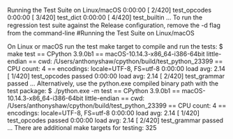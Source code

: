 Running the Test Suite on Linux/macOS 0:00:00 [ 2/420] test_opcodes 0:00:00 [ 3/420] test_dict 0:00:00 [ 4/420] test_builtin ... To run the regression test suite against the Release conﬁguration, remove the  -d  flag from the command-line 
#Running the Test Suite on Linux/macOS 

 On Linux or macOS run the  test  make target to compile and run the tests: $ make test == CPython 3.9.0b1 == macOS-10.14.3-x86_64-i386-64bit little-endian == cwd: /Users/anthonyshaw/cpython/build/test_python_23399 == CPU count: 4 == encodings: locale=UTF-8, FS=utf-8 0:00:00 load avg: 2.14 [ 1/420] test_opcodes passed 0:00:00 load avg: 2.14 [ 2/420] test_grammar passed ... Alternatively, use the  python.exe  compiled binary path with the  test package: $ ./python.exe -m test == CPython 3.9.0b1 == macOS-10.14.3-x86_64-i386-64bit little-endian == cwd: /Users/anthonyshaw/cpython/build/test_python_23399 == CPU count: 4 == encodings: locale=UTF-8, FS=utf-8 0:00:00 load avg: 2.14 [ 1/420] test_opcodes passed 0:00:00 load avg: 2.14 [ 2/420] test_grammar passed ... There are additional make targets for testing: 325
